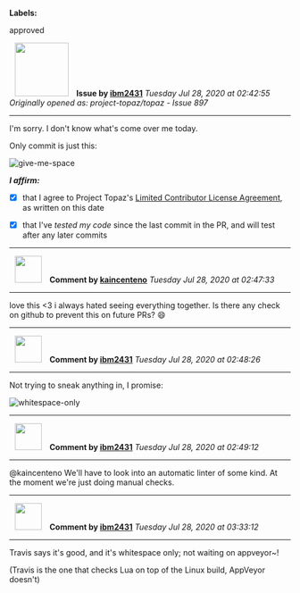 **Labels:**

approved



<a href="https://github.com/ibm2431"><img src="https://avatars3.githubusercontent.com/u/13112942?v=4" width="96" height="96" hspace="10"></img></a> **Issue by [ibm2431](https://github.com/ibm2431)**
_Tuesday Jul 28, 2020 at 02:42:55_
_Originally opened as: project-topaz/topaz - Issue 897_

----

I'm sorry. I don't know what's come over me today.

Only commit is just this:
![give-me-space](https://user-images.githubusercontent.com/13112942/88612930-e59c4500-d07b-11ea-9c28-91e2258bde5f.png)

<!-- place 'x' mark between square [] brackets to affirm: -->
**_I affirm:_**
- [x] that I agree to Project Topaz's [Limited Contributor License Agreement](http://project-topaz.com/blob/release/CONTRIBUTOR_AGREEMENT.md), as written on this date
- [x] that I've _tested my code_ since the last commit in the PR, and will test after any later commits




----
<a href="https://github.com/kaincenteno"><img src="https://avatars3.githubusercontent.com/u/26943220?v=4" width="48" height="48" hspace="10"></img></a> **Comment by [kaincenteno](https://github.com/kaincenteno)**
_Tuesday Jul 28, 2020 at 02:47:33_

----

love this <3 i always hated seeing everything together. Is there any check on github to prevent this on future PRs? :smile: 


----
<a href="https://github.com/ibm2431"><img src="https://avatars3.githubusercontent.com/u/13112942?v=4" width="48" height="48" hspace="10"></img></a> **Comment by [ibm2431](https://github.com/ibm2431)**
_Tuesday Jul 28, 2020 at 02:48:26_

----

Not trying to sneak anything in, I promise:
![whitespace-only](https://user-images.githubusercontent.com/13112942/88613356-cbaf3200-d07c-11ea-91c3-2f10cfae58a4.png)




----
<a href="https://github.com/ibm2431"><img src="https://avatars3.githubusercontent.com/u/13112942?v=4" width="48" height="48" hspace="10"></img></a> **Comment by [ibm2431](https://github.com/ibm2431)**
_Tuesday Jul 28, 2020 at 02:49:12_

----

@kaincenteno We'll have to look into an automatic linter of some kind. At the moment we're just doing manual checks.


----
<a href="https://github.com/ibm2431"><img src="https://avatars3.githubusercontent.com/u/13112942?v=4" width="48" height="48" hspace="10"></img></a> **Comment by [ibm2431](https://github.com/ibm2431)**
_Tuesday Jul 28, 2020 at 03:33:12_

----

Travis says it's good, and it's whitespace only; not waiting on appveyor~!

(Travis is the one that checks Lua on top of the Linux build, AppVeyor doesn't)
